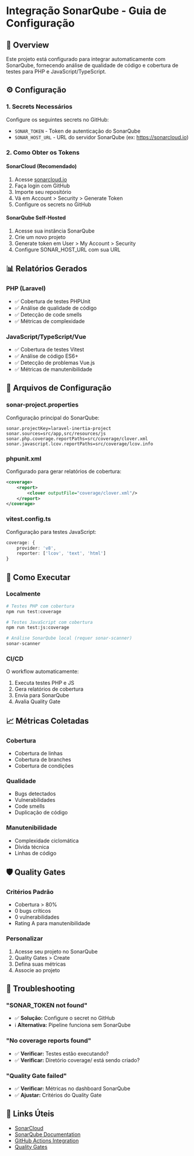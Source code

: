# Integração SonarQube - Guia de Configuração

## 🎯 Overview

Este projeto está configurado para integrar automaticamente com SonarQube, fornecendo análise de qualidade de código e cobertura de testes para PHP e JavaScript/TypeScript.

## ⚙️ Configuração

### 1. **Secrets Necessários**

Configure os seguintes secrets no GitHub:

-   `SONAR_TOKEN` - Token de autenticação do SonarQube
-   `SONAR_HOST_URL` - URL do servidor SonarQube (ex: https://sonarcloud.io)

### 2. **Como Obter os Tokens**

#### **SonarCloud (Recomendado)**

1. Acesse [sonarcloud.io](https://sonarcloud.io)
2. Faça login com GitHub
3. Importe seu repositório
4. Vá em Account > Security > Generate Token
5. Configure os secrets no GitHub

#### **SonarQube Self-Hosted**

1. Acesse sua instância SonarQube
2. Crie um novo projeto
3. Generate token em User > My Account > Security
4. Configure SONAR_HOST_URL com sua URL

## 📊 Relatórios Gerados

### **PHP (Laravel)**

-   ✅ Cobertura de testes PHPUnit
-   ✅ Análise de qualidade de código
-   ✅ Detecção de code smells
-   ✅ Métricas de complexidade

### **JavaScript/TypeScript/Vue**

-   ✅ Cobertura de testes Vitest
-   ✅ Análise de código ES6+
-   ✅ Detecção de problemas Vue.js
-   ✅ Métricas de manutenibilidade

## 🔧 Arquivos de Configuração

### **sonar-project.properties**

Configuração principal do SonarQube:

```properties
sonar.projectKey=laravel-inertia-project
sonar.sources=src/app,src/resources/js
sonar.php.coverage.reportPaths=src/coverage/clover.xml
sonar.javascript.lcov.reportPaths=src/coverage/lcov.info
```

### **phpunit.xml**

Configurado para gerar relatórios de cobertura:

```xml
<coverage>
    <report>
        <clover outputFile="coverage/clover.xml"/>
    </report>
</coverage>
```

### **vitest.config.ts**

Configuração para testes JavaScript:

```typescript
coverage: {
    provider: 'v8',
    reporter: ['lcov', 'text', 'html']
}
```

## 🚀 Como Executar

### **Localmente**

```bash
# Testes PHP com cobertura
npm run test:coverage

# Testes JavaScript com cobertura
npm run test:js:coverage

# Análise SonarQube local (requer sonar-scanner)
sonar-scanner
```

### **CI/CD**

O workflow automaticamente:

1. Executa testes PHP e JS
2. Gera relatórios de cobertura
3. Envia para SonarQube
4. Avalia Quality Gate

## 📈 Métricas Coletadas

### **Cobertura**

-   Cobertura de linhas
-   Cobertura de branches
-   Cobertura de condições

### **Qualidade**

-   Bugs detectados
-   Vulnerabilidades
-   Code smells
-   Duplicação de código

### **Manutenibilidade**

-   Complexidade ciclomática
-   Dívida técnica
-   Linhas de código

## 🛡️ Quality Gates

### **Critérios Padrão**

-   Cobertura > 80%
-   0 bugs críticos
-   0 vulnerabilidades
-   Rating A para manutenibilidade

### **Personalizar**

1. Acesse seu projeto no SonarQube
2. Quality Gates > Create
3. Defina suas métricas
4. Associe ao projeto

## 🐛 Troubleshooting

### **"SONAR_TOKEN not found"**

-   ✅ **Solução:** Configure o secret no GitHub
-   ℹ️ **Alternativa:** Pipeline funciona sem SonarQube

### **"No coverage reports found"**

-   ✅ **Verificar:** Testes estão executando?
-   ✅ **Verificar:** Diretório coverage/ está sendo criado?

### **"Quality Gate failed"**

-   ✅ **Verificar:** Métricas no dashboard SonarQube
-   ✅ **Ajustar:** Critérios do Quality Gate

## 🔗 Links Úteis

-   [SonarCloud](https://sonarcloud.io)
-   [SonarQube Documentation](https://docs.sonarqube.org/)
-   [GitHub Actions Integration](https://github.com/SonarSource/sonarqube-scan-action)
-   [Quality Gates](https://docs.sonarqube.org/latest/user-guide/quality-gates/)
